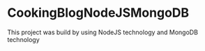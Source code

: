 # CookingBlogNodeJSMongoDB
This project was build by using NodeJS technology and MongoDB technology
